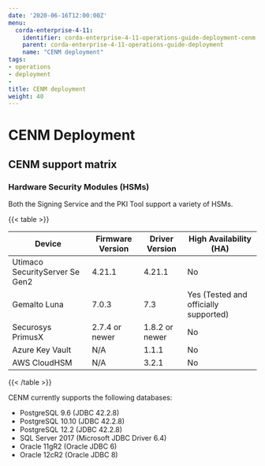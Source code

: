 ```yaml
---
date: '2020-06-16T12:00:00Z'
menu:
  corda-enterprise-4-11:
    identifier: corda-enterprise-4-11-operations-guide-deployment-cenm
    parent: corda-enterprise-4-11-operations-guide-deployment
    name: "CENM deployment"
tags:
- operations
- deployment
-
title: CENM deployment
weight: 40
---
```


# CENM Deployment

## CENM support matrix

### Hardware Security Modules (HSMs)

Both the Signing Service and the PKI Tool support a variety of HSMs.

{{< table >}}

|Device|Firmware Version|Driver Version|High Availability (HA)|
|--------------------------------|----------------------------------|------------------|------|
|Utimaco SecurityServer Se Gen2|4.21.1|4.21.1|No|
|Gemalto Luna|7.0.3|7.3|Yes (Tested and officially supported)|
|Securosys PrimusX|2.7.4 or newer|1.8.2 or newer|No|
|Azure Key Vault|N/A|1.1.1|No|
|AWS CloudHSM|N/A|3.2.1|No|

{{< /table >}}

CENM currently supports the following databases:

* PostgreSQL 9.6 (JDBC 42.2.8)
* PostgreSQL 10.10 (JDBC 42.2.8)
* PostgreSQL 12.2 (JDBC 42.2.8)
* SQL Server 2017 (Microsoft JDBC Driver 6.4)
* Oracle 11gR2 (Oracle JDBC 6)
* Oracle 12cR2 (Oracle JDBC 8)
